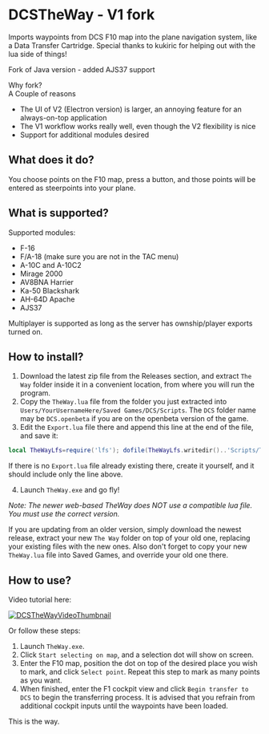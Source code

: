 # DCSTheWay - V1 fork

Imports waypoints from DCS F10 map into the plane navigation system, like a Data Transfer Cartridge.
Special thanks to kukiric for helping out with the lua side of things!

Fork of Java version - added AJS37 support

Why fork?  
A Couple of reasons

* The UI of V2 (Electron version) is larger, an annoying feature for an always-on-top application
* The V1 workflow works really well, even though the V2 flexibility is nice
* Support for additional modules desired

## What does it do?

You choose points on the F10 map, press a button, and those points will be entered as steerpoints into your plane.

## What is supported?

Supported modules:

* F-16
* F/A-18 (make sure you are not in the TAC menu)
* A-10C and A-10C2
* Mirage 2000
* AV8BNA Harrier
* Ka-50 Blackshark
* AH-64D Apache
* AJS37

Multiplayer is supported as long as the server has ownship/player exports turned on.

## How to install?

1. Download the latest zip file from the Releases section, and extract `The Way` folder inside it in a convenient
   location, from where you will run the program.
2. Copy the `TheWay.lua` file from the folder you just extracted into `Users/YourUsernameHere/Saved Games/DCS/Scripts`.
   The `DCS` folder name may be `DCS.openbeta` if you are on the openbeta version of the game.
3. Edit the `Export.lua` file there and append this line at the end of the file, and save it:

  ```lua
  local TheWayLfs=require('lfs'); dofile(TheWayLfs.writedir()..'Scripts/TheWay.lua')
  ```

If there is no `Export.lua` file already existing there, create it yourself, and it should include only the line above.

4. Launch `TheWay.exe` and go fly!

*Note: The newer web-based TheWay does NOT use a compatible lua file. You must use the correct version.*

If you are updating from an older version, simply download the newest release, extract your new `The Way` folder on top
of your old one, replacing your existing files with the new ones. Also don't forget to copy your new `TheWay.lua` file
into Saved Games, and override your old one there.

## How to use?

Video tutorial here:

[![DCSTheWayVideoThumbnail](http://img.youtube.com/vi/0PHWXWClENQ/0.jpg)](http://www.youtube.com/watch?v=0PHWXWClENQ)

Or follow these steps:

1. Launch `TheWay.exe`.
2. Click `Start selecting on map`, and a selection dot will show on screen.
3. Enter the F10 map, position the dot on top of the desired place you wish to mark, and click `Select point`.
   Repeat this step to mark as many points as you want.
4. When finished, enter the F1 cockpit view and click `Begin transfer to DCS` to begin the transferring process.
   It is advised that you refrain from additional cockpit inputs until the waypoints have been loaded.

This is the way.
